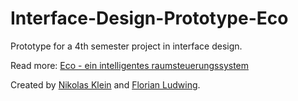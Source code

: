 # Interface-Design-Prototype-Eco
Prototype for a 4th semester project in interface design.

Read more: [Eco - ein intelligentes raumsteuerungssystem](http://ig.hfg-gmuend.de/Members/nikolas_klein/meine-projekte/eco-ein-intelligentes-raumsteuerungssystem)

Created by [Nikolas Klein](https://github.com/nikolasklein) and [Florian Ludwing](http://florian-ludwig.de/).

